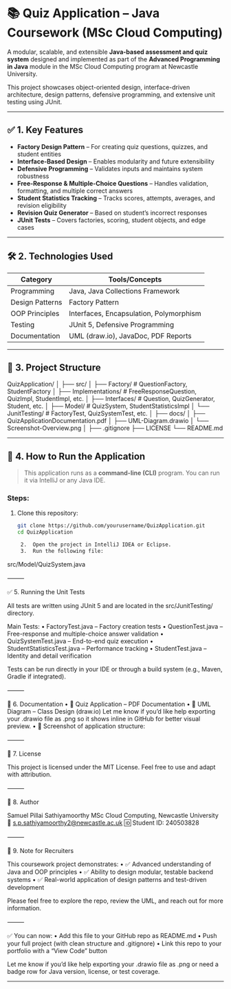 # 📚 Quiz Application – Java Coursework (MSc Cloud Computing)

A modular, scalable, and extensible **Java-based assessment and quiz system** designed and implemented as part of the **Advanced Programming in Java** module in the MSc Cloud Computing program at Newcastle University.

This project showcases object-oriented design, interface-driven architecture, design patterns, defensive programming, and extensive unit testing using JUnit.

---

## ✅ 1. Key Features

- **Factory Design Pattern** – For creating quiz questions, quizzes, and student entities  
- **Interface-Based Design** – Enables modularity and future extensibility  
- **Defensive Programming** – Validates inputs and maintains system robustness  
- **Free-Response & Multiple-Choice Questions** – Handles validation, formatting, and multiple correct answers  
- **Student Statistics Tracking** – Tracks scores, attempts, averages, and revision eligibility  
- **Revision Quiz Generator** – Based on student’s incorrect responses  
- **JUnit Tests** – Covers factories, scoring, student objects, and edge cases  

---

## 🛠️ 2. Technologies Used

| Category         | Tools/Concepts                                  |
|------------------|--------------------------------------------------|
| Programming      | Java, Java Collections Framework                 |
| Design Patterns  | Factory Pattern                                  |
| OOP Principles   | Interfaces, Encapsulation, Polymorphism         |
| Testing          | JUnit 5, Defensive Programming                   |
| Documentation    | UML (draw.io), JavaDoc, PDF Reports              |

---

## 📁 3. Project Structure

QuizApplication/
│
├── src/
│   ├── Factory/             # QuestionFactory, StudentFactory
│   ├── Implementations/     # FreeResponseQuestion, QuizImpl, StudentImpl, etc.
│   ├── Interfaces/          # Question, QuizGenerator, Student, etc.
│   ├── Model/               # QuizSystem, StudentStatisticsImpl
│   └── JunitTesting/        # FactoryTest, QuizSystemTest, etc.
│
├── docs/
│   ├── QuizApplicationDocumentation.pdf
│   ├── UML-Diagram.drawio
│   └── Screenshot-Overview.png
│
├── .gitignore
├── LICENSE
└── README.md

---

## 🚀 4. How to Run the Application

> This application runs as a **command-line (CLI)** program. You can run it via IntelliJ or any Java IDE.

### Steps:
1. Clone this repository:
   ```bash
   git clone https://github.com/yourusername/QuizApplication.git
   cd QuizApplication

	2.	Open the project in IntelliJ IDEA or Eclipse.
	3.	Run the following file:

src/Model/QuizSystem.java



⸻

✅ 5. Running the Unit Tests

All tests are written using JUnit 5 and are located in the src/JunitTesting/ directory.

Main Tests:
	•	FactoryTest.java – Factory creation tests
	•	QuestionTest.java – Free-response and multiple-choice answer validation
	•	QuizSystemTest.java – End-to-end quiz execution
	•	StudentStatisticsTest.java – Performance tracking
	•	StudentTest.java – Identity and detail verification

Tests can be run directly in your IDE or through a build system (e.g., Maven, Gradle if integrated).

⸻

📄 6. Documentation
	•	📘 Quiz Application – PDF Documentation
	•	🧩 UML Diagram – Class Design (draw.io)
Let me know if you’d like help exporting your .drawio file as .png so it shows inline in GitHub for better visual preview.
	•	📸 Screenshot of application structure:


⸻

📜 7. License

This project is licensed under the MIT License.
Feel free to use and adapt with attribution.

⸻

👤 8. Author

Samuel Pillai Sathiyamoorthy
MSc Cloud Computing, Newcastle University
📧 s.p.sathiyamoorthy2@newcastle.ac.uk
🆔 Student ID: 240503828

⸻

💼 9. Note for Recruiters

This coursework project demonstrates:
	•	✅ Advanced understanding of Java and OOP principles
	•	✅ Ability to design modular, testable backend systems
	•	✅ Real-world application of design patterns and test-driven development

Please feel free to explore the repo, review the UML, and reach out for more information.

⸻

✅ You can now:
	•	Add this file to your GitHub repo as README.md
	•	Push your full project (with clean structure and .gitignore)
	•	Link this repo to your portfolio with a “View Code” button

Let me know if you’d like help exporting your .drawio file as .png or need a badge row for Java version, license, or test coverage.

---